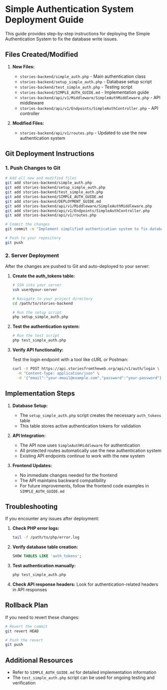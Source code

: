 # Simple Authentication System Deployment Guide

This guide provides step-by-step instructions for deploying the Simple Authentication System to fix the database write issues.

## Files Created/Modified

1. **New Files:**
   - `stories-backend/simple_auth.php` - Main authentication class
   - `stories-backend/setup_simple_auth.php` - Database setup script
   - `stories-backend/test_simple_auth.php` - Testing script
   - `stories-backend/SIMPLE_AUTH_GUIDE.md` - Implementation guide
   - `stories-backend/api/v1/Middleware/SimpleAuthMiddleware.php` - API middleware
   - `stories-backend/api/v1/Endpoints/SimpleAuthController.php` - API controller

2. **Modified Files:**
   - `stories-backend/api/v1/routes.php` - Updated to use the new authentication system

## Git Deployment Instructions

### 1. Push Changes to Git

```bash
# Add all new and modified files
git add stories-backend/simple_auth.php
git add stories-backend/setup_simple_auth.php
git add stories-backend/test_simple_auth.php
git add stories-backend/SIMPLE_AUTH_GUIDE.md
git add stories-backend/DEPLOYMENT_GUIDE.md
git add stories-backend/api/v1/Middleware/SimpleAuthMiddleware.php
git add stories-backend/api/v1/Endpoints/SimpleAuthController.php
git add stories-backend/api/v1/routes.php

# Commit the changes
git commit -m "Implement simplified authentication system to fix database write issues"

# Push to your repository
git push
```

### 2. Server Deployment

After the changes are pushed to Git and auto-deployed to your server:

1. **Create the auth_tokens table:**

   ```bash
   # SSH into your server
   ssh user@your-server
   
   # Navigate to your project directory
   cd /path/to/stories-backend
   
   # Run the setup script
   php setup_simple_auth.php
   ```

2. **Test the authentication system:**

   ```bash
   # Run the test script
   php test_simple_auth.php
   ```

3. **Verify API functionality:**

   Test the login endpoint with a tool like cURL or Postman:

   ```bash
   curl -X POST https://api.storiesfromtheweb.org/api/v1/auth/login \
     -H "Content-Type: application/json" \
     -d '{"email":"your-email@example.com","password":"your-password"}'
   ```

## Implementation Steps

1. **Database Setup:**
   - The `setup_simple_auth.php` script creates the necessary `auth_tokens` table
   - This table stores active authentication tokens for validation

2. **API Integration:**
   - The API now uses `SimpleAuthMiddleware` for authentication
   - All protected routes automatically use the new authentication system
   - Existing API endpoints continue to work with the new system

3. **Frontend Updates:**
   - No immediate changes needed for the frontend
   - The API maintains backward compatibility
   - For future improvements, follow the frontend code examples in `SIMPLE_AUTH_GUIDE.md`

## Troubleshooting

If you encounter any issues after deployment:

1. **Check PHP error logs:**
   ```bash
   tail -f /path/to/php/error.log
   ```

2. **Verify database table creation:**
   ```sql
   SHOW TABLES LIKE 'auth_tokens';
   ```

3. **Test authentication manually:**
   ```bash
   php test_simple_auth.php
   ```

4. **Check API response headers:**
   Look for authentication-related headers in API responses

## Rollback Plan

If you need to revert these changes:

```bash
# Revert the commit
git revert HEAD

# Push the revert
git push
```

## Additional Resources

- Refer to `SIMPLE_AUTH_GUIDE.md` for detailed implementation information
- The `test_simple_auth.php` script can be used for ongoing testing and verification